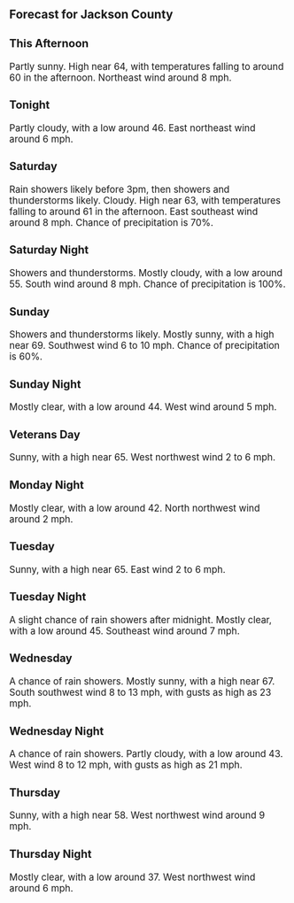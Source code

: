 <div>
   <h2>Forecast for Jackson County</h2>
   <p>
      <div style="font-size:120%">
         <h3>This Afternoon</h3>Partly sunny. High near 64, with temperatures falling to around 60 in the afternoon. Northeast wind around 8 mph.<br></div>
   </p>
   <p>
      <div style="font-size:120%">
         <h3>Tonight</h3>Partly cloudy, with a low around 46. East northeast wind around 6 mph.<br></div>
   </p>
   <p>
      <div style="font-size:120%">
         <h3>Saturday</h3>Rain showers likely before 3pm, then showers and thunderstorms likely. Cloudy. High near 63, with temperatures falling to
         around 61 in the afternoon. East southeast wind around 8 mph. Chance of precipitation is 70%.<br></div>
   </p>
   <p>
      <div style="font-size:120%">
         <h3>Saturday Night</h3>Showers and thunderstorms. Mostly cloudy, with a low around 55. South wind around 8 mph. Chance of precipitation is 100%.<br></div>
   </p>
   <p>
      <div style="font-size:120%">
         <h3>Sunday</h3>Showers and thunderstorms likely. Mostly sunny, with a high near 69. Southwest wind 6 to 10 mph. Chance of precipitation is
         60%.<br></div>
   </p>
   <p>
      <div style="font-size:120%">
         <h3>Sunday Night</h3>Mostly clear, with a low around 44. West wind around 5 mph.<br></div>
   </p>
   <p>
      <div style="font-size:120%">
         <h3>Veterans Day</h3>Sunny, with a high near 65. West northwest wind 2 to 6 mph.<br></div>
   </p>
   <p>
      <div style="font-size:120%">
         <h3>Monday Night</h3>Mostly clear, with a low around 42. North northwest wind around 2 mph.<br></div>
   </p>
   <p>
      <div style="font-size:120%">
         <h3>Tuesday</h3>Sunny, with a high near 65. East wind 2 to 6 mph.<br></div>
   </p>
   <p>
      <div style="font-size:120%">
         <h3>Tuesday Night</h3>A slight chance of rain showers after midnight. Mostly clear, with a low around 45. Southeast wind around 7 mph.<br></div>
   </p>
   <p>
      <div style="font-size:120%">
         <h3>Wednesday</h3>A chance of rain showers. Mostly sunny, with a high near 67. South southwest wind 8 to 13 mph, with gusts as high as 23 mph.<br></div>
   </p>
   <p>
      <div style="font-size:120%">
         <h3>Wednesday Night</h3>A chance of rain showers. Partly cloudy, with a low around 43. West wind 8 to 12 mph, with gusts as high as 21 mph.<br></div>
   </p>
   <p>
      <div style="font-size:120%">
         <h3>Thursday</h3>Sunny, with a high near 58. West northwest wind around 9 mph.<br></div>
   </p>
   <p>
      <div style="font-size:120%">
         <h3>Thursday Night</h3>Mostly clear, with a low around 37. West northwest wind around 6 mph.<br></div>
   </p>
</div>
